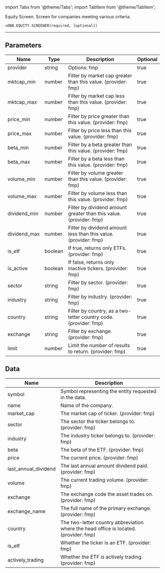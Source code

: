 <!-- markdownlint-disable MD012 MD031 MD033 -->

import Tabs from '@theme/Tabs';
import TabItem from '@theme/TabItem';

Equity Screen. Screen for companies meeting various criteria.

```excel wordwrap
=OBB.EQUITY.SCREENER(required, [optional])
```

---

## Parameters

| Name | Type | Description | Optional |
| ---- | ---- | ----------- | -------- |
| provider | string | Options: fmp | true |
| mktcap_min | number | Filter by market cap greater than this value. (provider: fmp) | true |
| mktcap_max | number | Filter by market cap less than this value. (provider: fmp) | true |
| price_min | number | Filter by price greater than this value. (provider: fmp) | true |
| price_max | number | Filter by price less than this value. (provider: fmp) | true |
| beta_min | number | Filter by a beta greater than this value. (provider: fmp) | true |
| beta_max | number | Filter by a beta less than this value. (provider: fmp) | true |
| volume_min | number | Filter by volume greater than this value. (provider: fmp) | true |
| volume_max | number | Filter by volume less than this value. (provider: fmp) | true |
| dividend_min | number | Filter by dividend amount greater than this value. (provider: fmp) | true |
| dividend_max | number | Filter by dividend amount less than this value. (provider: fmp) | true |
| is_etf | boolean | If true, returns only ETFs. (provider: fmp) | true |
| is_active | boolean | If false, returns only inactive tickers. (provider: fmp) | true |
| sector | string | Filter by sector. (provider: fmp) | true |
| industry | string | Filter by industry. (provider: fmp) | true |
| country | string | Filter by country, as a two-letter country code. (provider: fmp) | true |
| exchange | string | Filter by exchange. (provider: fmp) | true |
| limit | number | Limit the number of results to return. (provider: fmp) | true |

## Data

| Name | Description |
| ---- | ----------- |
| symbol | Symbol representing the entity requested in the data.  |
| name | Name of the company.  |
| market_cap | The market cap of ticker. (provider: fmp) |
| sector | The sector the ticker belongs to. (provider: fmp) |
| industry | The industry ticker belongs to. (provider: fmp) |
| beta | The beta of the ETF. (provider: fmp) |
| price | The current price. (provider: fmp) |
| last_annual_dividend | The last annual amount dividend paid. (provider: fmp) |
| volume | The current trading volume. (provider: fmp) |
| exchange | The exchange code the asset trades on. (provider: fmp) |
| exchange_name | The full name of the primary exchange. (provider: fmp) |
| country | The two-letter country abbreviation where the head office is located. (provider: fmp) |
| is_etf | Whether the ticker is an ETF. (provider: fmp) |
| actively_trading | Whether the ETF is actively trading. (provider: fmp) |
